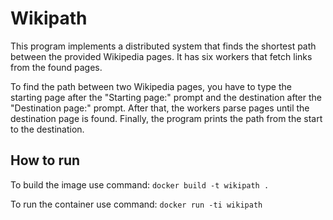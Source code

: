 # Wikipath
This program implements a distributed system that finds the shortest path between the provided Wikipedia pages. It has six workers 
that fetch links from the found pages. 

To find the path between two Wikipedia pages, you have to type the starting page after the 
"Starting page:" prompt and the destination after the "Destination page:" prompt. After that, the workers parse pages until the 
destination page is found. Finally, the program prints the path from the start to the destination.

## How to run
To build the image use command: ```docker build -t wikipath .```

To run the container use command: ```docker run -ti wikipath```
